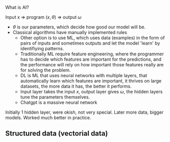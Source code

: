 What is AI?

Input x => program $(x, \theta)$ => output $\omega$
- $\theta$ is our parameters, which decide how good our model will be. 
- Classical algorithms have manually implemented rules
	- Other option is to use ML, which uses data (examples) in the form of pairs of inputs and sometimes outputs and let the model 'learn' by identifiying patterns. 
	- Traditionally ML require feature engineering, where the programmer has to decide which features are important for the predictions, and the performance will rely on how important those features really are for solving the problem.
	- DL is ML that uses neural networks with multiple layers, that automatically learn which features are important, it thrives on large datasets, the more data it has, the better it performs. 
	- Input layer takes the input $x$, output layer gives $\omega$, the hidden layers tune the parameters themselves. 
	- Chatgpt is a massive neural network

Initially 1 hidden layer, were okish, not very special. Later more data, bigger models. Worked much better in practice. 

## Structured data (vectorial data)
